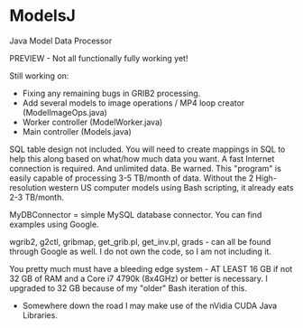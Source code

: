 # ModelsJ
Java Model Data Processor

PREVIEW - Not all functionally fully working yet!

Still working on:

 - Fixing any remaining bugs in GRIB2 processing.
 - Add several models to image operations / MP4 loop creator (ModelImageOps.java)
 - Worker controller (ModelWorker.java)
 - Main controller (Models.java)

SQL table design not included. You will need to create mappings in SQL to help this along based on what/how much data you want.
A fast Internet connection is required. And unlimited data. Be warned. This "program" is easily capable of processing 3-5 TB/month of data. Without the 2 High-resolution western US computer models using Bash scripting, it already eats 2-3 TB/month.

MyDBConnector = simple MySQL database connector. You can find examples using Google.

wgrib2, g2ctl, gribmap, get_grib.pl, get_inv.pl, grads - can all be found through Google as well. I do not own the code, so I am not including it.

You pretty much must have a bleeding edge system - AT LEAST 16 GB if not 32 GB of RAM and a Core i7 4790k (8x4GHz) or better is necessary. I upgraded to 32 GB because of my "older" Bash iteration of this.

* Somewhere down the road I may make use of the nVidia CUDA Java Libraries.
